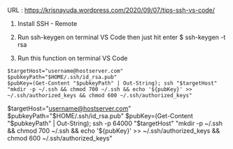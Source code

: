 URL : https://krisnayuda.wordpress.com/2020/09/07/tips-ssh-vs-code/

1. Install SSH - Remote

2. Run ssh-keygen on terminal VS Code then just hit enter
$ ssh-keygen -t rsa

3. Run this function on terminal VS Code
```
$targetHost="username@hostserver.com"
$pubkeyPath="$HOME/.ssh/id_rsa.pub"
$pubKey=(Get-Content "$pubkeyPath" | Out-String); ssh "$targetHost" "mkdir -p ~/.ssh && chmod 700 ~/.ssh && echo '${pubKey}' >> ~/.ssh/authorized_keys && chmod 600 ~/.ssh/authorized_keys"
```
$targetHost="username@hostserver.com"
$pubkeyPath="$HOME/.ssh/id_rsa.pub"
$pubKey=(Get-Content "$pubkeyPath" | Out-String); ssh -p 64000 "$targetHost" "mkdir -p ~/.ssh && chmod 700 ~/.ssh && echo '${pubKey}' >> ~/.ssh/authorized_keys && chmod 600 ~/.ssh/authorized_keys"

